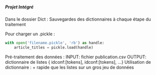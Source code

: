 ##### Projet Intégré #####

Dans le dossier Dict :
	Sauvegardes des dictionnaires à chaque étape du traitement

Pour charger un .pickle :
```python
with open('filename.pickle', 'rb') as handle:
	article_titles = pickle.load(handle)
```

Pré-traitement des données :
	INPUT: fichier publication.csv
	OUTPUT: dictionnaire de listes { idconf:[tokens], idconf:[tokens], ...}
	Utilisation de dictionnaire : + rapide que les listes sur un gros jeu de données